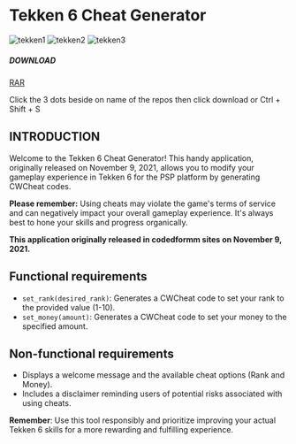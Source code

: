 # Tekken 6 Cheat Generator

![tekken1](https://github.com/JshMaxer/Tekken-6-Cheat-Generator/assets/78284063/1630a0fb-5744-4a8b-9aca-2bb458d150da)
![tekken2](https://github.com/JshMaxer/Tekken-6-Cheat-Generator/assets/78284063/cfd26b02-537d-4d62-85aa-2050a077db50)
![tekken3](https://github.com/JshMaxer/Tekken-6-Cheat-Generator/assets/78284063/9d197bdc-c7d6-4c42-876f-85127fb4f961)

##### DOWNLOAD
[RAR](https://github.com/JshMaxer/Tekken-6-Cheat-Generator/blob/main/PSP_Tekken6_Cheat_Generator.rar)

Click the 3 dots beside on name of the repos then click download or Ctrl + Shift + S

## INTRODUCTION
  Welcome to the Tekken 6 Cheat Generator! This handy application, originally released on November 9, 2021, allows you to modify your gameplay experience in Tekken 6 for the PSP platform by generating CWCheat codes.
  
  **Please remember:** Using cheats may violate the game's terms of service and can negatively impact your overall gameplay experience. It's always best to hone your skills and progress organically.
  
  **This application originally released in **codedformm sites** on **November 9, 2021.****

## **Functional requirements**

- ``set_rank(desired_rank)``: Generates a CWCheat code to set your rank to the provided value (1-10).
- ``set_money(amount)``: Generates a CWCheat code to set your money to the specified amount.

## **Non-functional requirements**

- Displays a welcome message and the available cheat options (Rank and Money).
- Includes a disclaimer reminding users of potential risks associated with using cheats.

**Remember**: Use this tool responsibly and prioritize improving your actual Tekken 6 skills for a more rewarding and fulfilling experience.
